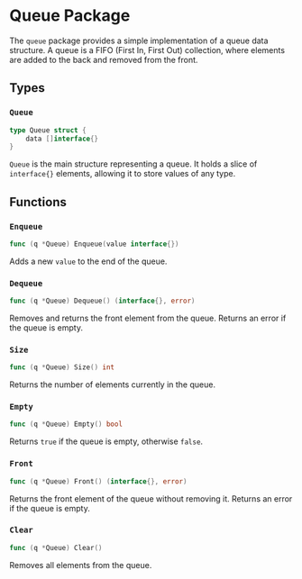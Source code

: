 # Queue Package

The `queue` package provides a simple implementation of a queue data structure. A queue is a FIFO (First In, First Out) collection, where elements are added to the back and removed from the front.

## Types

### `Queue`

```go
type Queue struct {
    data []interface{}
}
```

`Queue` is the main structure representing a queue. It holds a slice of `interface{}` elements, allowing it to store values of any type.

## Functions

### `Enqueue`

```go
func (q *Queue) Enqueue(value interface{})
```

Adds a new `value` to the end of the queue.

### `Dequeue`

```go
func (q *Queue) Dequeue() (interface{}, error)
```

Removes and returns the front element from the queue. Returns an error if the queue is empty.

### `Size`

```go
func (q *Queue) Size() int
```

Returns the number of elements currently in the queue.

### `Empty`

```go
func (q *Queue) Empty() bool
```

Returns `true` if the queue is empty, otherwise `false`.

### `Front`

```go
func (q *Queue) Front() (interface{}, error)
```

Returns the front element of the queue without removing it. Returns an error if the queue is empty.

### `Clear`

```go
func (q *Queue) Clear()
```

Removes all elements from the queue.
